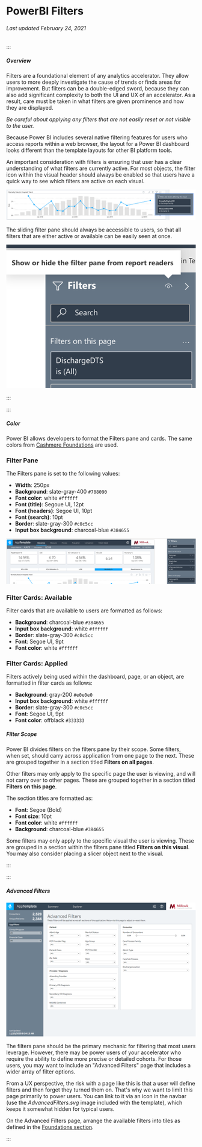 # PowerBI Filters

###### Last updated February 24, 2021

:::

##### Overview

Filters are a foundational element of any analytics accelerator.
They allow users to more deeply investigate the cause of trends or finds areas for improvement.
But filters can be a double-edged sword, because they can also add significant complexity to both the UI and UX of an accelerator.
As a result, care must be taken in what filters are given prominence and how they are displayed.

*Be careful about applying any filters that are not easily reset or not visible to the user.*

Because Power BI includes several native filtering features for users who access reports within a web browser, the layout for a Power BI dashboard looks different than the template layouts for other BI platform tools.

An important consideration with filters is ensuring that user has a clear understanding of what filters are currently active. For most objects, the filter icon within the visual header should always be enabled so that users have a quick way to see which filters are active on each visual.

<div style="text-align:center">

![Filter Icon](./assets/analytics/powerbi/pbi-filter-icon.png "Filter Icon")

</div>

The sliding filter pane should always be accessible to users, so that all filters that are either active or available can be easily seen at once.

<div style="text-align:center">

![Filter Pane Show](./assets/analytics/powerbi/pbi-filter-pane-option.png "Filter Pane Show")

</div>

:::

:::

##### Color

Power BI allows developers to format the Filters pane and cards. The same colors from [Cashmere Foundations](/foundations/color) are used. 

### Filter Pane

<article>

The Filters pane is set to the following values:
- **Width**: 250px
- **Background**: slate-gray-400 `#708090`
- **Font color**: white `#ffffff`
- **Font (title)**: Segoue UI, 12pt
- **Font (headers)**: Segoe UI, 10pt
- **Font (search)**: 10pt
- **Border**: slate-gray-300 `#c0c5cc`
- **Input box background**: charcoal-blue `#384655`

</article>

<div style="text-align:center">

![Filter Pane](./assets/analytics/powerbi/pbi-filter-pane.png "Filter Pane")

</div>

### Filter Cards: Available

<article>

Filter cards that are available to users are formatted as follows:
- **Background**: charcoal-blue `#384655` 
- **Input box background**: white `#ffffff`
- **Border**: slate-gray-300 `#c0c5cc`
- **Font**: Segoe UI, 9pt
- **Font color**: white `#ffffff`

</article>

### Filter Cards: Applied

<article>

Filters actively being used within the dashboard, page, or an object, are formatted in filter cards as follows:
- **Background**: gray-200 `#e0e0e0`
- **Input box background**: white `#ffffff`
- **Border**: slate-gray-300 `#c0c5cc`
- **Font**: Segoe UI, 9pt
- **Font color**: offblack `#333333`

</article>

##### Filter Scope

Power BI divides filters on the filters pane by their scope.
Some filters, when set, should carry across application from one page to the next.
These are grouped together in a section titled **Filters on all pages**.

Other filters may only apply to the specific page the user is viewing, and will not carry over to other pages.
These are grouped together in a section titled **Filters on this page**.

<article>

The section titles are formatted as:
- **Font**: Segoe (Bold)
- **Font size**: 10pt
- **Font color**: white `#ffffff`
- **Background**: charcoal-blue `#384655` 

</article>

Some filters may only apply to the specific visual the user is viewing. These are grouped in a section within the filters pane titled **Filters on this visual**. You may also consider placing a slicer object next to the visual. 

:::

:::

##### Advanced Filters

![Advanced Filters](./assets/analytics/tableau/advancedfilters.png "Advanced Filters")

The filters pane should be the primary mechanic for filtering that most users leverage.
However, there may be power users of your accelerator who require the ability to define more precise or detailed cohorts.
For those users, you may want to include an "Advanced Filters" page that includes a wider array of filter options.

From a UX perspective, the risk with a page like this is that a user will define filters and then forget they turned them on.
That's why we want to limit this page primarily to power users.
You can link to it via an icon in the navbar (use the *AdvancedFilters.svg* image included with the template), which keeps it somewhat hidden for typical users.

On the Advanced Filters page, arrange the available filters into tiles as defined in the [Foundations section](/analytics/powerbi-foundations).

:::
